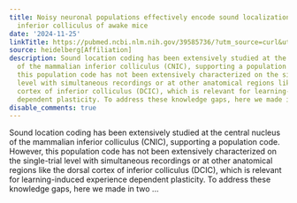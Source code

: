 ```yaml
---
title: Noisy neuronal populations effectively encode sound localization in the dorsal
  inferior colliculus of awake mice
date: '2024-11-25'
linkTitle: https://pubmed.ncbi.nlm.nih.gov/39585736/?utm_source=curl&utm_medium=rss&utm_campaign=pubmed-2&utm_content=1FakS-2QOkCT8HsMOQP1bCRQ4YzyumYOmxmF0moLsQ3dFB1E9V&fc=20220326224207&ff=20241125170918&v=2.18.0.post9+e462414
source: heidelberg[Affiliation]
description: Sound location coding has been extensively studied at the central nucleus
  of the mammalian inferior colliculus (CNIC), supporting a population code. However,
  this population code has not been extensively characterized on the single-trial
  level with simultaneous recordings or at other anatomical regions like the dorsal
  cortex of inferior colliculus (DCIC), which is relevant for learning-induced experience
  dependent plasticity. To address these knowledge gaps, here we made in two ...
disable_comments: true
---
```

Sound location coding has been extensively studied at the central nucleus of the mammalian inferior colliculus (CNIC), supporting a population code. However, this population code has not been extensively characterized on the single-trial level with simultaneous recordings or at other anatomical regions like the dorsal cortex of inferior colliculus (DCIC), which is relevant for learning-induced experience dependent plasticity. To address these knowledge gaps, here we made in two ...